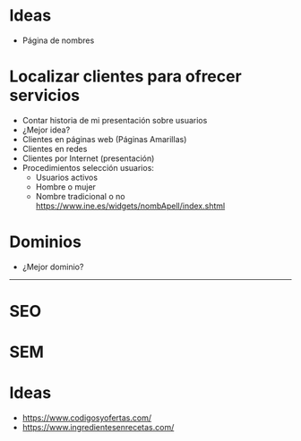 # Ideas	
- Página de nombres	

# Localizar clientes para ofrecer servicios	
- Contar historia de mi presentación sobre usuarios	
- ¿Mejor idea?	
- Clientes en páginas web (Páginas Amarillas)	
- Clientes en redes	
- Clientes por Internet (presentación)	
- Procedimientos selección usuarios:	
  - Usuarios activos	
  - Hombre o mujer	
  - Nombre tradicional o no https://www.ine.es/widgets/nombApell/index.shtml	

# Dominios	
- ¿Mejor dominio?

-------------------

# SEO

# SEM

# Ideas
* https://www.codigosyofertas.com/
* https://www.ingredientesenrecetas.com/
